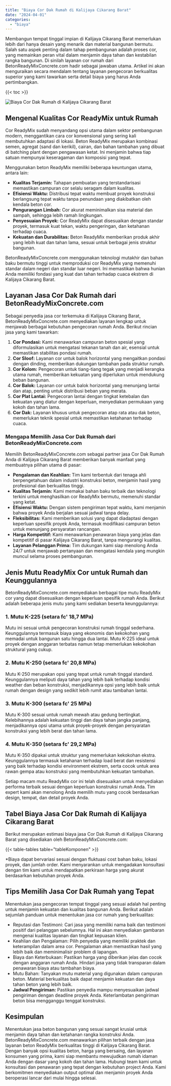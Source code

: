 ```yaml
---
title: "Biaya Cor Dak Rumah di Kalijaya Cikarang Barat"
date: "2024-04-01"
categories: 
  - "biaya"
---
```


Membangun tempat tinggal impian di Kalijaya Cikarang Barat memerlukan lebih dari hanya desain yang menarik dan material bangunan bermutu. Salah satu aspek penting dalam tahap pembangunan adalah proses cor, yang memainkan peran vital dalam menjamin daya tahan dan kestabilan rangka bangunan. Di sinilah layanan cor rumah dari BetonReadyMixConcrete.com hadir sebagai jawaban utama. Artikel ini akan menguraikan secara mendalam tentang layanan pengecoran berkualitas superior yang kami tawarkan serta detail biaya yang harus Anda pertimbangkan.

{{< toc >}}

![Biaya Cor Dak Rumah di Kalijaya Cikarang Barat](https://betoncor8.github.io/cor/harga-beton-readymix-concrete%20(20).png)

## Mengenal Kualitas Cor ReadyMix untuk Rumah

Cor ReadyMix sudah menyandang opsi utama dalam sektor pembangunan modern, menggantikan cara cor konvensional yang sering kali membutuhkan adaptasi di lokasi. Beton ReadyMix merupakan kombinasi semen, agregat (sand dan kerikil), cairan, dan bahan tambahan yang dibuat di batching plant dengan pengawasan ketat. Ini menjamin bahwa tiap satuan mempunyai keseragaman dan komposisi yang tepat.

Menggunakan beton ReadyMix memiliki beberapa keuntungan utama, antara lain:

- **Kualitas Terjamin:** Tahapan pembuatan yang terstandarisasi memastikan campuran cor selalu seragam dalam kualitas.
- **Efisiensi Waktu:** Distribusi tepat waktu membuat proyek konstruksi berlangsung tepat waktu tanpa penundaan yang diakibatkan oleh kendala beton cor.
- **Pengurangan Limbah:** Cor akurat meminimalkan sisa material dan sampah, sehingga lebih ramah lingkungan.
- **Penyesuaian Proyek:** Cor ReadyMix dapat disesuaikan dengan standar proyek, termasuk kuat tekan, waktu pengeringan, dan ketahanan terhadap cuaca.
- **Kekuatan dan Durabilitas:** Beton ReadyMix memberikan produk akhir yang lebih kuat dan tahan lama, sesuai untuk berbagai jenis struktur bangunan.

BetonReadyMixConcrete.com menggunakan teknologi mutakhir dan bahan baku bermutu tinggi untuk memproduksi cor ReadyMix yang memenuhi standar dalam negeri dan standar luar negeri. Ini memastikan bahwa hunian Anda memiliki fondasi yang kuat dan tahan terhadap cuaca ekstrem di Kalijaya Cikarang Barat.

## Layanan Jasa Cor Dak Rumah dari BetonReadyMixConcrete.com

Sebagai penyedia jasa cor terkemuka di Kalijaya Cikarang Barat, BetonReadyMixConcrete.com menyediakan layanan lengkap untuk menjawab berbagai kebutuhan pengecoran rumah Anda. Berikut rincian jasa yang kami tawarkan:

1. **Cor Pondasi:** Kami menawarkan campuran beton spesial yang diformulasikan untuk mengatasi tekanan tanah dan air, esensial untuk memastikan stabilitas pondasi rumah.
2. **Cor Sloof:** Layanan cor untuk balok horizontal yang mengaitkan pondasi dengan dinding, memberikan dukungan tambahan pada struktur rumah.
3. **Cor Kolom:** Pengecoran untuk tiang-tiang tegak yang menjadi kerangka utama rumah, memberikan kekuatan yang diperlukan untuk mendukung beban bangunan.
4. **Cor Balok:** Layanan cor untuk balok horizontal yang menunjang lantai dan atap, penting untuk distribusi beban yang merata.
5. **Cor Plat Lantai:** Pengecoran lantai dengan tingkat ketebalan dan kekuatan yang diatur dengan keperluan, menyediakan permukaan yang kokoh dan tahan lama.
6. **Cor Dak:** Layanan khusus untuk pengecoran atap rata atau dak beton, memerlukan teknik spesial untuk memastikan ketahanan terhadap cuaca.

### Mengapa Memilih Jasa Cor Dak Rumah dari BetonReadyMixConcrete.com

Memilih BetonReadyMixConcrete.com sebagai partner jasa Cor Dak Rumah Anda di Kalijaya Cikarang Barat memberikan banyak manfaat yang membuatnya pilihan utama di pasar:

- **Pengalaman dan Keahlian:** Tim kami terbentuk dari tenaga ahli berpengetahuan dalam industri konstruksi beton, menjamin hasil yang profesional dan berkualitas tinggi.
- **Kualitas Terjamin:** Kami memakai bahan baku terbaik dan teknologi terkini untuk menghasilkan cor ReadyMix bermutu, memenuhi standar yang ketat.
- **Efisiensi Waktu:** Dengan sistem pengiriman tepat waktu, kami menjamin bahwa proyek Anda berjalan sesuai jadwal tanpa delay.
- **Fleksibilitas:** Kami memberikan solusi yang dapat diadaptasi dengan keperluan spesifik proyek Anda, termasuk modifikasi campuran beton untuk menunjang persyaratan rancangan.
- **Harga Kompetitif:** Kami menawarkan penawaran biaya yang jelas dan kompetitif di pasar Kalijaya Cikarang Barat, tanpa mengurangi kualitas.
- **Layanan Pelanggan Prima:** Tim dukungan kami siap menolong Anda 24/7 untuk menjawab pertanyaan dan mengatasi kendala yang mungkin muncul selama proses pembangunan.

## Jenis Mutu ReadyMix Cor untuk Rumah dan Keunggulannya

BetonReadyMixConcrete.com menyediakan berbagai tipe mutu ReadyMix cor yang dapat disesuaikan dengan keperluan spesifik rumah Anda. Berikut adalah beberapa jenis mutu yang kami sediakan beserta keunggulannya:

### 1\. Mutu K-225 (setara fc' 18,7 MPa)

Mutu ini sesuai untuk pengecoran konstruksi rumah tinggal sederhana. Keunggulannya termasuk biaya yang ekonomis dan kekokohan yang memadai untuk bangunan satu hingga dua lantai. Mutu K-225 ideal untuk proyek dengan anggaran terbatas namun tetap memerlukan kekokohan struktural yang cukup.

### 2\. Mutu K-250 (setara fc' 20,8 MPa)

Mutu K-250 merupakan opsi yang tepat untuk rumah tinggal standard. Keunggulannya meliputi daya tahan yang lebih baik terhadap kondisi weather dan beban konstruksi, menjadikannya opsi yang lebih baik untuk rumah dengan design yang sedikit lebih rumit atau tambahan lantai.

### 3\. Mutu K-300 (setara fc' 25 MPa)

Mutu K-300 sesuai untuk rumah mewah atau gedung bertingkat. Kelebihannya adalah kekuatan tinggi dan daya tahan jangka panjang, menjadikannya opsi utama untuk proyek-proyek dengan persyaratan konstruksi yang lebih berat dan tahan lama.

### 4\. Mutu K-350 (setara fc' 29,2 MPa)

Mutu K-350 dipakai untuk struktur yang memerlukan kekokohan ekstra. Keunggulannya termasuk ketahanan terhadap load berat dan resistensi yang baik terhadap kondisi environment ekstrem, serta cocok untuk area rawan gempa atau konstruksi yang membutuhkan kekuatan tambahan.

Setiap macam mutu ReadyMix cor ini telah disesuaikan untuk menyediakan performa terbaik sesuai dengan keperluan konstruksi rumah Anda. Tim expert kami akan menolong Anda memilih mutu yang cocok berdasarkan design, tempat, dan detail proyek Anda.

## Tabel Biaya Jasa Cor Dak Rumah di Kalijaya Cikarang Barat

Berikut merupakan estimasi biaya jasa Cor Dak Rumah di Kalijaya Cikarang Barat yang disediakan oleh BetonReadyMixConcrete.com:

{{< table-tables table="tableKomponen" >}}

\*Biaya dapat bervariasi sesuai dengan fluktuasi cost bahan baku, lokasi proyek, dan jumlah order. Kami menyarankan untuk mengadakan konsultasi dengan tim kami untuk mendapatkan perkiraan harga yang akurat berdasarkan kebutuhan proyek Anda.

## Tips Memilih Jasa Cor Dak Rumah yang Tepat

Menentukan jasa pengecoran tempat tinggal yang sesuai adalah hal penting untuk menjamin kekuatan dan kualitas bangunan Anda. Berikut adalah sejumlah panduan untuk menentukan jasa cor rumah yang berkualitas:

- Reputasi dan Testimoni: Cari jasa yang memiliki nama baik dan testimoni positif dari pelanggan sebelumnya. Hal ini akan menyediakan gambaran mengenai kualitas layanan dan tingkat kepuasan klien.
- Keahlian dan Pengalaman: Pilih penyedia yang memiliki praktek dan keterampilan dalam area cor. Pengalaman akan memastikan hasil yang lebih baik dan meminimalisir problem di lapangan.
- Biaya dan Keterbukaan: Pastikan harga yang diberikan jelas dan cocok dengan anggaran rumah Anda. Hindari jasa yang tidak transparan dalam penawaran biaya atau tambahan biaya.
- Mutu Bahan: Tanyakan mutu material yang digunakan dalam campuran beton. Material berkualitas baik dapat menjamin kekuatan dan daya tahan beton yang lebih baik.
- **Jadwal Pengiriman:** Pastikan penyedia mampu menyesuaikan jadwal pengiriman dengan deadline proyek Anda. Keterlambatan pengiriman beton bisa mengganggu tenggat konstruksi.

## Kesimpulan

Menentukan jasa beton bangunan yang sesuai sangat krusial untuk menjamin daya tahan dan ketahanan rangka konstruksi Anda. BetonReadyMixConcrete.com menawarkan pilihan terbaik dengan jasa layanan beton ReadyMix berkualitas tinggi di Kalijaya Cikarang Barat. Dengan banyak opsi kualitas beton, harga yang bersaing, dan layanan konsumen yang prima, kami siap membantu mewujudkan rumah idaman Anda dengan dasar yang kokoh dan tahan lama. Hubungi team kami untuk konsultasi dan penawaran yang tepat dengan kebutuhan project Anda. Kami berkomitmen menyediakan output optimal dan menjamin proyek Anda beroperasi lancar dari mulai hingga selesai.
